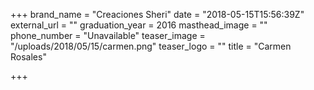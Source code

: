 +++
brand_name = "Creaciones Sheri"
date = "2018-05-15T15:56:39Z"
external_url = ""
graduation_year = 2016
masthead_image = ""
phone_number = "Unavailable"
teaser_image = "/uploads/2018/05/15/carmen.png"
teaser_logo = ""
title = "Carmen Rosales"

+++
